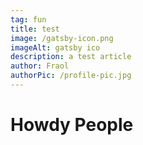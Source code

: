 ```yaml
---
tag: fun
title: test
image: /gatsby-icon.png
imageAlt: gatsby ico
description: a test article
author: Fraol
authorPic: /profile-pic.jpg
---
```


# Howdy People

